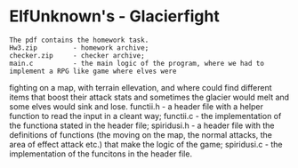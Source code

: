 # ElfUnknown's - Glacierfight
	The pdf contains the homework task.
	Hw3.zip			- homework archive;
	checker.zip		- checker archive;
	main.c			- the main logic of the program, where we had to implement a RPG like game where elves were
fighting on a map, with terrain ellevation, and where could find different items that boost their attack stats
and sometimes the glacier would melt and some elves would sink and lose.
	functii.h		- a header file with a helper function to read the input in a cleant way;
	functii.c		- the implementation of the functiona stated in the header file;
	spiridusi.h		- a header file with the definitions of functions (the moving on the map, the normal attacks,
the area of effect attack etc.) that make the logic of the game;
	spiridusi.c		- the implementation of the funcitons in the header file.